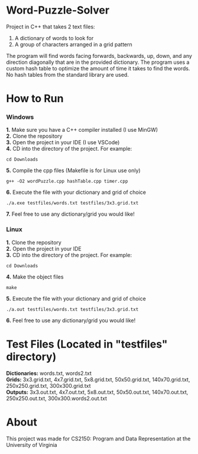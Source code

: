 # Word-Puzzle-Solver #
Project in C++ that takes 2 text files:

1. A dictionary of words to look for
2. A group of characters arranged in a grid pattern

The program will find words facing forwards, backwards, up, down, and any direction diagonally that are in the provided dictionary.
The program uses a custom hash table to optimize the amount of time it takes to find the words. No hash tables from the standard library are used.

# How to Run #
### Windows ###
__1.__ Make sure you have a C++ compiler installed (I use MinGW) </br>
__2.__ Clone the repository </br>
__3.__ Open the project in your IDE (I use VSCode) </br>
__4.__ CD into the directory of the project. For example:
```
cd Downloads
```
__5.__ Compile the cpp files (Makefile is for Linux use only)
```
g++ -O2 wordPuzzle.cpp hashTable.cpp timer.cpp
```
__6.__ Execute the file with your dictionary and grid of choice
```
./a.exe testfiles/words.txt testfiles/3x3.grid.txt
```
__7.__ Feel free to use any dictionary/grid you would like!

### Linux ###
__1.__ Clone the repository </br>
__2.__ Open the project in your IDE </br>
__3.__ CD into the directory of the project. For example:
```
cd Downloads
```
__4.__ Make the object files
```
make
```
__5.__ Execute the file with your dictionary and grid of choice
```
./a.out testfiles/words.txt testfiles/3x3.grid.txt
```
__6.__ Feel free to use any dictionary/grid you would like!

# Test Files (Located in "testfiles" directory) #
__Dictionaries:__ words.txt, words2.txt </br>
__Grids:__ 3x3.grid.txt, 4x7.grid.txt, 5x8.grid.txt, 50x50.grid.txt, 140x70.grid.txt, 250x250.grid.txt, 300x300.grid.txt </br>
__Outputs:__ 3x3.out.txt, 4x7.out.txt, 5x8.out.txt, 50x50.out.txt, 140x70.out.txt, 250x250.out.txt, 300x300.words2.out.txt </br>

# About #
This project was made for CS2150: Program and Data Representation at the University of Virginia

